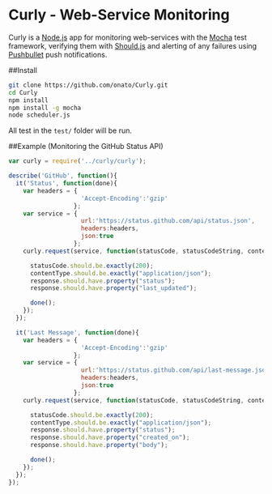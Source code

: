 Curly - Web-Service Monitoring
=====

Curly is a [Node.js](http://nodejs.org/) app for monitoring web-services with the [Mocha](http://mochajs.org/) test framework, verifying them with [Should.js](https://github.com/shouldjs/should.js) and alerting of any failures using [Pushbullet](https://www.pushbullet.com) push notifications.

##Install

```bash
git clone https://github.com/onato/Curly.git
cd Curly
npm install
npm install -g mocha
node scheduler.js
```

All test in the `test/` folder will be run.

##Example (Monitoring the GitHub Status API)

```javascript
var curly = require('../curly/curly');

describe('GitHub', function(){
  it('Status', function(done){
    var headers = {
                    'Accept-Encoding':'gzip'
                  };
    var service = {
                    url:'https://status.github.com/api/status.json',
                    headers:headers,
                    json:true
                  };
    curly.request(service, function(statusCode, statusCodeString, contentType, response, responseString, headers){

      statusCode.should.be.exactly(200);
      contentType.should.be.exactly("application/json");
      response.should.have.property("status");
      response.should.have.property("last_updated");

      done();
    });
  });

  it('Last Message', function(done){
    var headers = {
                    'Accept-Encoding':'gzip'
                  };
    var service = {
                    url:'https://status.github.com/api/last-message.json',
                    headers:headers,
                    json:true
                  };
    curly.request(service, function(statusCode, statusCodeString, contentType, response, responseString, headers){

      statusCode.should.be.exactly(200);
      contentType.should.be.exactly("application/json");
      response.should.have.property("status");
      response.should.have.property("created_on");
      response.should.have.property("body");

      done();
    });
  });
});

```